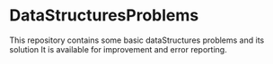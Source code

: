 # DataStructuresProblems

This repository contains some basic dataStructures problems and its solution
It is available for improvement and error reporting.
